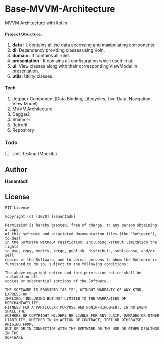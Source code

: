 # Base-MVVM-Architecture
MVVM Architecture with Kotlin

#### Project Structure:
1. **data** : It contains all the data accessing and manipulating components.
2. **di**: Dependency providing classes using Koin.
3. **domain** : It contains all rules
4. **presentation** : It contains all configuration which used in ui.
5. **ui**: View classes along with their corresponding ViewModel in presentation.
6. **utils**: Utility classes.

#### Tech
1. Jetpack Component (Data Binding, Lifecycles, Live Data, Navigation, View Model)
2. MVVM Architecture
3. Dagger2
4. Shimmer
5. Retrofit
6. Repository

### Todo
* [ ] Unit Testing (Mockito)

## Author
**Hanantadk**

## License

```
MIT License

Copyright (c) [2020] [Hanantadk]

Permission is hereby granted, free of charge, to any person obtaining a copy
of this software and associated documentation files (the "Software"), to deal
in the Software without restriction, including without limitation the rights
to use, copy, modify, merge, publish, distribute, sublicense, and/or sell
copies of the Software, and to permit persons to whom the Software is
furnished to do so, subject to the following conditions:

The above copyright notice and this permission notice shall be included in all
copies or substantial portions of the Software.

THE SOFTWARE IS PROVIDED "AS IS", WITHOUT WARRANTY OF ANY KIND, EXPRESS OR
IMPLIED, INCLUDING BUT NOT LIMITED TO THE WARRANTIES OF MERCHANTABILITY,
FITNESS FOR A PARTICULAR PURPOSE AND NONINFRINGEMENT. IN NO EVENT SHALL THE
AUTHORS OR COPYRIGHT HOLDERS BE LIABLE FOR ANY CLAIM, DAMAGES OR OTHER
LIABILITY, WHETHER IN AN ACTION OF CONTRACT, TORT OR OTHERWISE, ARISING FROM,
OUT OF OR IN CONNECTION WITH THE SOFTWARE OR THE USE OR OTHER DEALINGS IN THE
SOFTWARE.
```

